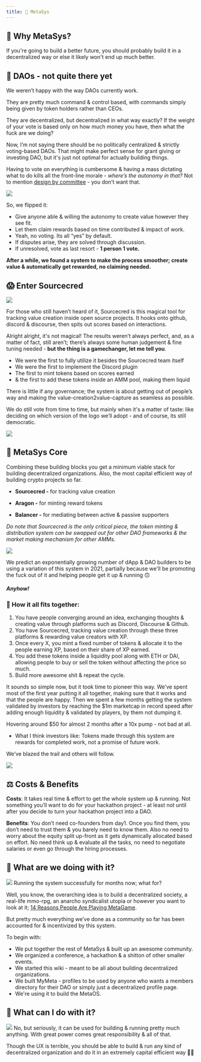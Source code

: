 ```yaml
---
title: 🕋 MetaSys
---
```


## 🤔 Why MetaSys?
If you're going to build a better future, you should probably build it in a decentralized way or else it likely won't end up much better.

## 😬 DAOs - not quite there yet

We weren’t happy with the way DAOs currently work.

They are pretty much command & control based, with commands simply being given by token holders rather than CEOs.

They are decentralized, but decentralized in what way exactly? 
If the weight of your vote is based only on how much money you have, then what the fuck are we doing?

Now, I’m not saying there should be no politically centralized & strictly voting-based DAOs. That might make perfect sense for grant giving or investing DAO, but it's just not optimal for actually building things.

Having to vote on everything is cumbersome & having a mass dictating what to do kills all the front-line morale - _where’s the autonomy in that?_ Not to mention [design by committee](https://en.wikipedia.org/wiki/Design_by_committee) - you don’t want that.

![](https://cdn.substack.com/image/fetch/w_1456,c_limit,f_auto,q_auto:good,fl_progressive:steep/https%3A%2F%2Fbucketeer-e05bbc84-baa3-437e-9518-adb32be77984.s3.amazonaws.com%2Fpublic%2Fimages%2F09040661-3019-427b-b066-eb9017b17e9c_500x649.png)

So, we flipped it:

-   Give anyone able & willing the autonomy to create value however they see fit.
-   Let them claim rewards based on time contributed & impact of work.
-   Yeah, no voting. Its all “yes” by default.
-   If disputes arise, they are solved through discussion.
-   If unresolved, vote as last resort - **1 person 1 vote.**
    

**After a while, we found a system to make the process smoother; create value & automatically get rewarded, no claiming needed.**

## 😱 Enter Sourcecred

![](https://cdn.substack.com/image/fetch/w_1456,c_limit,f_auto,q_auto:good,fl_progressive:steep/https%3A%2F%2Fbucketeer-e05bbc84-baa3-437e-9518-adb32be77984.s3.amazonaws.com%2Fpublic%2Fimages%2F34825e16-5251-4d68-924e-7cf4109ed8f1_432x433.png)

For those who still haven’t heard of it, Sourcecred is this magical tool for tracking value creation inside open source projects. It hooks onto github, discord & discourse, then spits out scores based on interactions.

Alright alright, it's not magical! The results weren’t always perfect, and, as a matter of fact, still aren’t; there’s always some human judgement & fine tuning needed - **but the thing is a gamechanger, let me tell you**.

-   We were the first to fully utilize it besides the Sourcecred team itself
-   We were the first to implement the Discord plugin
-   The first to mint tokens based on scores earned
-   & the first to add these tokens inside an AMM pool, making them liquid

There is little if any governance; the system is about getting out of people’s way and making the value-creation2value-capture as seamless as possible.

We do still vote from time to time, but mainly when it's a matter of taste: like deciding on which version of the logo we’ll adopt - and of course, its still democratic.

![](https://cdn.substack.com/image/fetch/w_1456,c_limit,f_auto,q_auto:good,fl_lossy/https%3A%2F%2Fbucketeer-e05bbc84-baa3-437e-9518-adb32be77984.s3.amazonaws.com%2Fpublic%2Fimages%2F7e44c674-f6c1-4dec-a397-71bcee12f0c5_486x273.gif)

## 🐙 MetaSys Core

Combining these building blocks you get a minimum viable stack for building decentralized organizations. Also, the most capital efficient way of building crypto projects so far.

-   **Sourcecred -** for tracking value creation
    
-   **Aragon -** for minting reward tokens
    
-   **Balancer -** for mediating between active & passive supporters
    

*Do note that Sourcecred is the only critical piece, the token minting & distribution system can be swapped out for other DAO frameworks & the market making mechanism for other AMMs.*

![](https://cdn.substack.com/image/fetch/w_1456,c_limit,f_auto,q_auto:good,fl_progressive:steep/https%3A%2F%2Fbucketeer-e05bbc84-baa3-437e-9518-adb32be77984.s3.amazonaws.com%2Fpublic%2Fimages%2F3d09b47a-8074-404c-819a-38f134b45dd9_1034x868.png)

We predict an exponentially growing number of dApp & DAO builders to be using a variation of this system in 2021, partially because we'll be promoting the fuck out of it and helping people get it up & running 🙃

##### Anyhow!

### 🧩 How it all fits together:

1.  You have people converging around an idea, exchanging thoughts & creating value through platforms such as Discord, Discourse & Github.
2.  You have Sourcecred, tracking value creation through these three platforms & rewarding value creators with XP.
3.  Once every X, you mint a fixed number of tokens & allocate it to the people earning XP, based on their share of XP earned.
4.  You add these tokens inside a liquidity pool along with ETH or DAI, allowing people to buy or sell the token without affecting the price so much.
5.  Build more awesome shit & repeat the cycle.
    

It sounds so simple now, but it took time to pioneer this way. We’ve spent most of the first year putting it all together, making sure that it works and that the people are happy. Then we spent a few months getting the system validated by investors by reaching the $1m marketcap in record speed after adding enough liquidity & validated by players, by them not dumping it.

Hovering around $50 for almost 2 months after a 10x pump - not bad at all.

-   What I think investors like: Tokens made through this system are rewards for completed work, not a promise of future work.
    

We’ve blazed the trail and others will follow.

![](https://cdn.substack.com/image/fetch/w_1456,c_limit,f_auto,q_auto:good,fl_progressive:steep/https%3A%2F%2Fbucketeer-e05bbc84-baa3-437e-9518-adb32be77984.s3.amazonaws.com%2Fpublic%2Fimages%2Fb2c2d5d4-089b-4c8d-ac9d-4d3f052659d1_577x575.png)

## ⚖️ Costs & Benefits

**Costs**: It takes real time & effort to get the whole system up & running. Not something you’ll want to do for your hackathon project - at least not until after you decide to turn your hackathon project into a DAO.

**Benefits**: You don’t need co-founders from day1. Once you find them, you don’t need to trust them & you barely need to know them. Also no need to worry about the equity split up-front as it gets dynamically allocated based on effort. No need think up & evaluate all the tasks, no need to negotiate salaries or even go through the hiring processes.

## 🤔 What are we doing with it?
![](https://cdn.substack.com/image/fetch/w_1456,c_limit,f_auto,q_auto:good,fl_progressive:steep/https%3A%2F%2Fbucketeer-e05bbc84-baa3-437e-9518-adb32be77984.s3.amazonaws.com%2Fpublic%2Fimages%2F24c2be6c-5abe-4309-a966-16010f305b03_463x600.png)
Running the system successfully for months now; what for?

Well, you know, the overarching idea is to build a decentralized society, a real-life mmo-rpg, an anarcho syndicalist utopia or however you want to look at it; [14 Reasons People Are Playing MetaGame](https://metagame.substack.com/p/meta-41-season1-launched--02e).

But pretty much everything we’ve done as a community so far has been accounted for & incentivized by this system.

To begin with:

-   We put together the rest of MetaSys & built up an awesome community.
-   We organized a conference, a hackathon & a shitton of other smaller events.
-   We started this wiki - meant to be all about building decentralized organizations.
-   We built MyMeta - profiles to be used by anyone who wants a members directory for their DAO or simply just a decentralized profile page.
-   We're using it to build the MetaOS.


## 🤔 What can I do with it?
![](https://imgur.com/4oFZ9t6.png)
No, but seriously, it can be used for building & running pretty much anything. With great power comes great responsibility & all of that.

Though the UX is terrible, you should be able to build & run any kind of decentralized organization and do it in an extremely capital efficient way 🤷‍♂️
